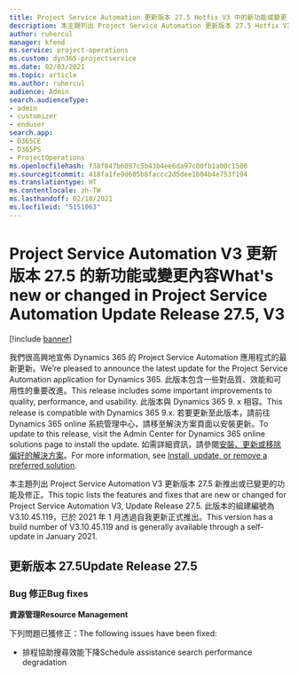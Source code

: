 ```yaml
---
title: Project Service Automation 更新版本 27.5 Hotfix V3 中的新功能或變更
description: 本主題列出 Project Service Automation 更新版本 27.5 Hotfix V3 提供的功能和修正。
author: ruhercul
manager: kfend
ms.service: project-operations
ms.custom: dyn365-projectservice
ms.date: 02/03/2021
ms.topic: article
ms.author: ruhercul
audience: Admin
search.audienceType:
- admin
- customizer
- enduser
search.app:
- D365CE
- D365PS
- ProjectOperations
ms.openlocfilehash: f38f847b6097c5b43b4ee6da97c00fb1a00c1506
ms.sourcegitcommit: 418fa1fe9d605b8faccc2d5dee1b04b4e753f194
ms.translationtype: HT
ms.contentlocale: zh-TW
ms.lasthandoff: 02/10/2021
ms.locfileid: "5151063"
---
```

# <a name="whats-new-or-changed-in-project-service-automation-update-release-275-v3"></a><span data-ttu-id="caa62-103">Project Service Automation V3 更新版本 27.5 的新功能或變更內容</span><span class="sxs-lookup"><span data-stu-id="caa62-103">What's new or changed in Project Service Automation Update Release 27.5, V3</span></span>

[!include [banner](../includes/psa-now-project-operations.md)]

<span data-ttu-id="caa62-104">我們很高興地宣佈 Dynamics 365 的 Project Service Automation 應用程式的最新更新。</span><span class="sxs-lookup"><span data-stu-id="caa62-104">We’re pleased to announce the latest update for the Project Service Automation application for Dynamics 365.</span></span> <span data-ttu-id="caa62-105">此版本包含一些對品質、效能和可用性的重要改進。</span><span class="sxs-lookup"><span data-stu-id="caa62-105">This release includes some important improvements to quality, performance, and usability.</span></span> <span data-ttu-id="caa62-106">此版本與 Dynamics 365 9. x 相容。</span><span class="sxs-lookup"><span data-stu-id="caa62-106">This release is compatible with Dynamics 365 9.x.</span></span> <span data-ttu-id="caa62-107">若要更新至此版本，請前往 Dynamics 365 online 系統管理中心，請移至解決方案頁面以安裝更新。</span><span class="sxs-lookup"><span data-stu-id="caa62-107">To update to this release, visit the Admin Center for Dynamics 365 online solutions page to install the update.</span></span> <span data-ttu-id="caa62-108">如需詳細資訊，請參閱[安裝、更新或移除偏好的解決方案](https://docs.microsoft.com/power-platform/admin/install-remove-preferred-solution)。</span><span class="sxs-lookup"><span data-stu-id="caa62-108">For more information, see [Install, update, or remove a preferred solution](https://docs.microsoft.com/power-platform/admin/install-remove-preferred-solution).</span></span>

<span data-ttu-id="caa62-109">本主題列出 Project Service Automation V3 更新版本 27.5 新推出或已變更的功能及修正。</span><span class="sxs-lookup"><span data-stu-id="caa62-109">This topic lists the features and fixes that are new or changed for Project Service Automation V3, Update Release 27.5.</span></span> <span data-ttu-id="caa62-110">此版本的組建編號為 V3.10.45.119，已於 2021 年 1 月透過自我更新正式推出。</span><span class="sxs-lookup"><span data-stu-id="caa62-110">This version has a build number of V3.10.45.119 and is generally available through a self-update in January 2021.</span></span>

## <a name="update-release-275"></a><span data-ttu-id="caa62-111">更新版本 27.5</span><span class="sxs-lookup"><span data-stu-id="caa62-111">Update Release 27.5</span></span>

### <a name="bug-fixes"></a><span data-ttu-id="caa62-112">Bug 修正</span><span class="sxs-lookup"><span data-stu-id="caa62-112">Bug fixes</span></span>


<span data-ttu-id="caa62-113">**資源管理**</span><span class="sxs-lookup"><span data-stu-id="caa62-113">**Resource Management**</span></span>

<span data-ttu-id="caa62-114">下列問題已獲修正：</span><span class="sxs-lookup"><span data-stu-id="caa62-114">The following issues have been fixed:</span></span>

- <span data-ttu-id="caa62-115">排程協助搜尋效能下降</span><span class="sxs-lookup"><span data-stu-id="caa62-115">Schedule assistance search performance degradation</span></span>
